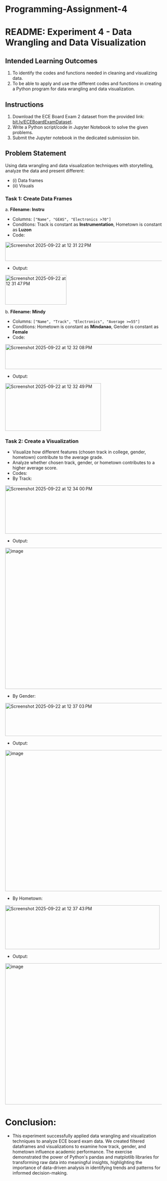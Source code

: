 # Programming-Assignment-4

# README: Experiment 4 - Data Wrangling and Data Visualization

## Intended Learning Outcomes
1. To identify the codes and functions needed in cleaning and visualizing data.
2. To be able to apply and use the different codes and functions in creating a Python program for data wrangling and data visualization.

## Instructions
1. Download the ECE Board Exam 2 dataset from the provided link: [bit.ly/ECEBoardExamDataset](bit.ly/ECEBoardExamDataset).
2. Write a Python script/code in Jupyter Notebook to solve the given problems.
3. Submit the Jupyter notebook in the dedicated submission bin.

## Problem Statement
Using data wrangling and data visualization techniques with storytelling, analyze the data and present different:
- (i) Data frames
- (ii) Visuals

### Task 1: Create Data Frames
a. **Filename: Instru**  
   - Columns: `["Name", "GEAS", "Electronics >70"]`  
   - Conditions: Track is constant as **Instrumentation**, Hometown is constant as **Luzon**
   - Code:
<img width="994" height="61" alt="Screenshot 2025-09-22 at 12 31 22 PM" src="https://github.com/user-attachments/assets/5f53d9d2-629d-4134-976f-656902b2ff53" />

   - Output:
<img width="197" height="95" alt="Screenshot 2025-09-22 at 12 31 47 PM" src="https://github.com/user-attachments/assets/0e51b03a-0845-4e9f-97c1-aad349af1628" />



b. **Filename: Mindy**  
   - Columns: `["Name", "Track", "Electronics", "Average >=55"]`  
   - Conditions: Hometown is constant as **Mindanao**, Gender is constant as **Female**
   - Code:

<img width="984" height="80" alt="Screenshot 2025-09-22 at 12 32 08 PM" src="https://github.com/user-attachments/assets/3a407852-930f-46b0-b8ae-4446227859fe" />
   
   - Output:

<img width="308" height="153" alt="Screenshot 2025-09-22 at 12 32 49 PM" src="https://github.com/user-attachments/assets/e4e17487-20e9-4085-ac8c-a09c59e3ab5f" />





### Task 2: Create a Visualization
- Visualize how different features (chosen track in college, gender, hometown) contribute to the average grade.
- Analyze whether chosen track, gender, or hometown contributes to a higher average score.
- Codes:
- By Track:

<img width="615" height="155" alt="Screenshot 2025-09-22 at 12 34 00 PM" src="https://github.com/user-attachments/assets/398e0701-3b91-4553-a866-6e8053d203cf" />

  - Output:

<img width="563" height="453" alt="image" src="https://github.com/user-attachments/assets/ada1cb4b-3bda-4bd0-9ef9-709aadfdd76a" />

  - By Gender:

<img width="507" height="106" alt="Screenshot 2025-09-22 at 12 37 03 PM" src="https://github.com/user-attachments/assets/a6f74800-776b-413e-b81e-0d090b1a8c84" />

  - Output:

<img width="563" height="453" alt="image" src="https://github.com/user-attachments/assets/965d4214-82e5-4b69-99b3-26dd713f7b8c" />

  - By Hometown:

<img width="497" height="141" alt="Screenshot 2025-09-22 at 12 37 43 PM" src="https://github.com/user-attachments/assets/e04725ce-e18a-4f7d-92e0-12b662aad910" />

  - Output:

<img width="563" height="453" alt="image" src="https://github.com/user-attachments/assets/ebd2af61-045a-4b35-8004-125fffaf95dd" />

# Conclusion:
- This experiment successfully applied data wrangling and visualization techniques to analyze ECE board exam data. We created filtered dataframes and visualizations to examine how track, gender, and hometown influence academic performance. The exercise demonstrated the power of Python's pandas and matplotlib libraries for transforming raw data into meaningful insights, highlighting the importance of data-driven analysis in identifying trends and patterns for informed decision-making.






